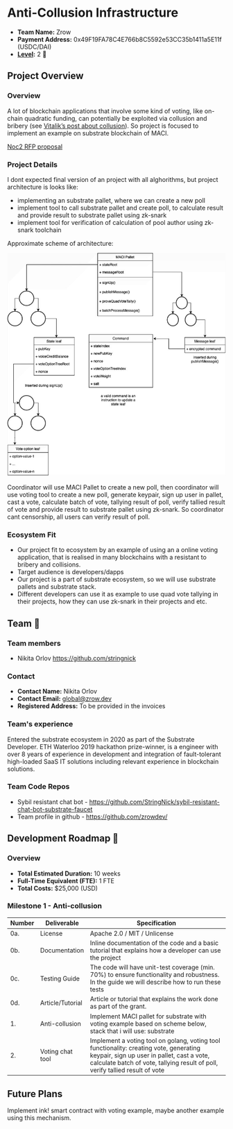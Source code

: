 # Anti-Collusion Infrastructure

- **Team Name:** Zrow
- **Payment Address:** 0x49F19FA78C4E766b8C5592e53CC35b1411a5E11f (USDC/DAI)
- **[Level](https://github.com/w3f/Grants-Program/tree/master#level_slider-levels):** 2 :chicken:

## Project Overview

### Overview

A lot of blockchain applications that involve some kind of voting, like on-chain quadratic funding, can potentially be exploited via collusion and bribery (see [Vitalik’s post about collusion](https://vitalik.ca/general/2019/04/03/collusion.html)). So project is focused to implement an example on substrate blockchain of MACI.

[Noc2 RFP proposal](https://github.com/w3f/Grants-Program/blob/master/docs/RFPs/Open/anti-collusion_infrastructure.md)

### Project Details

I dont expected final version of an project with all alghorithms, but project architecture is looks like:
* implementing an substrate pallet, where we can create a new poll
* implement tool to call substrate pallet and create poll, to calculate result and provide result to substrate pallet using zk-snark
* implement tool for verification of calculation of pool author using zk-snark toolchain
  
Approximate scheme of architecture:

![MACI Scheme](https://github.com/zrowdev/substrate-maci/blob/main/arch.jpg?raw=true)

Coordinator will use MACI Pallet to create a new poll, then coordinator will use voting tool to create a new poll, generate keypair, sign up user in pallet, cast a vote, calculate batch of vote, tallying result of poll, verify tallied result of vote and provide result to substrate pallet using zk-snark.
So coordinator cant censorship, all users can verify result of poll.

### Ecosystem Fit

  * Our project fit to ecosystem by an example of using an a online voting application, that is realised in many blockchains with a resistant to bribery and collisions.
  * Target audience is developers/dapps
  * Our project is a part of substrate ecosystem, so we will use substrate pallets and substrate stack.
  * Different developers can use it as example to use quad vote tallying in their projects, how they can use zk-snark in their projects and etc.
  
## Team :busts_in_silhouette:

### Team members

- Nikita Orlov https://github.com/stringnick

### Contact

- **Contact Name:** Nikita Orlov 
- **Contact Email:** global@zrow.dev
- **Registered Address:** To be provided in the invoices

### Team's experience

Entered the substrate ecosystem in 2020 as part of the Substrate Developer. ETH Waterloo 2019 hackathon prize-winner, is a engineer with over 8 years of experience in development and integration of fault-tolerant high-loaded SaaS IT solutions including relevant experience in blockchain solutions.


### Team Code Repos

* Sybil resistant chat bot - https://github.com/StringNick/sybil-resistant-chat-bot-substrate-faucet
* Team profile in github - https://github.com/zrowdev/

## Development Roadmap :nut_and_bolt:

### Overview

- **Total Estimated Duration:** 10 weeks
- **Full-Time Equivalent (FTE):**  1 FTE 
- **Total Costs:** $25,000 (USD)

### Milestone 1 - Anti-collusion

| Number | Deliverable      | Specification                                                                                                                                                                                                         |
| ------ | ---------------- | --------------------------------------------------------------------------------------------------------------------------------------------------------------------------------------------------------------------- |
| 0a.    | License          | Apache 2.0 / MIT / Unlicense                                                                                                                                                                                          |
| 0b.    | Documentation    | Inline documentation of the code and a basic tutorial that explains how a developer can use the project                                                                                                               |
| 0c.    | Testing Guide    | The code will have unit-test coverage (min. 70%) to ensure functionality and robustness. In the guide we will describe how to run these tests                                                                         |
| 0d.    | Article/Tutorial | Article or tutorial that explains the work done as part of the grant.                                                                                                                                                 |
| 1.     | Anti-collusion   | Implement MACI pallet for substrate with voting example based on scheme below, stack that i will use: substrate                                                                                                       |
| 2.     | Voting chat tool | Implement a voting tool on golang, voting tool functionality: creating vote, generating keypair, sign up user in pallet, cast a vote, calculate batch of vote, tallying result of poll, verify tallied result of vote |



## Future Plans

Implement ink! smart contract with voting example, maybe another example using this mechanism.